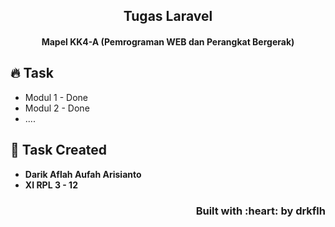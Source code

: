 

<h2 align="center"> Tugas Laravel </h2>
<h4 align="center"> Mapel KK4-A (Pemrograman WEB dan Perangkat Bergerak) <h4>

## :fire: Task

- Modul 1 - Done
- Modul 2 - Done
- ....
## :man: Task Created

- **Darik Aflah Aufah Arisianto**
- **XI RPL 3 - 12**

<h3 align="right">Built with :heart: by drkflh</h3>